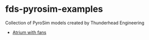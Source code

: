 # fds-pyrosim-examples
Collection of PyroSim models created by Thunderhead Engineering

* [Atrium with fans](http://www.thunderheadeng.com/pyrosim/fundamentals/#atrium_example)
